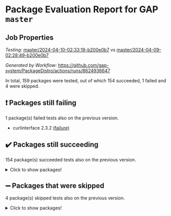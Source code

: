 # Package Evaluation Report for GAP `master`

## Job Properties

*Testing:* [master/2024-04-10-02:33:19-b200e0b7](https://github.com/gap-system/PackageDistro/blob/data/reports/master/2024-04-10-02:33:19-b200e0b7) vs [master/2024-04-09-02:28:49-b200e0b7](https://github.com/gap-system/PackageDistro/blob/data/reports/master/2024-04-09-02:28:49-b200e0b7)

*Generated by Workflow:* https://github.com/gap-system/PackageDistro/actions/runs/8624936647

In total, 159 packages were tested, out of which 154 succeeded, 1 failed and 4 were skipped.

## :exclamation: Packages still failing

1 package(s) failed tests also on the previous version.
- curlinterface 2.3.2 [(failure)](https://github.com/gap-system/PackageDistro/actions/runs/8624936647/job/23640934543)

## :heavy_check_mark: Packages still succeeding

154 package(s) succeeded tests also on the previous version.
<details><summary>Click to show packages!</summary>

- 4ti2interface 2023.02-04 [(success)](https://github.com/gap-system/PackageDistro/actions/runs/8624936647/job/23640928120)
- ace 5.6.2 [(success)](https://github.com/gap-system/PackageDistro/actions/runs/8624936647/job/23640928311)
- aclib 1.3.2 [(success)](https://github.com/gap-system/PackageDistro/actions/runs/8624936647/job/23640928445)
- agt 0.3.1 [(success)](https://github.com/gap-system/PackageDistro/actions/runs/8624936647/job/23640928599)
- alnuth 3.2.1 [(success)](https://github.com/gap-system/PackageDistro/actions/runs/8624936647/job/23640928747)
- anupq 3.3.0 [(success)](https://github.com/gap-system/PackageDistro/actions/runs/8624936647/job/23640928890)
- atlasrep 2.1.8 [(success)](https://github.com/gap-system/PackageDistro/actions/runs/8624936647/job/23640929051)
- autodoc 2023.06.19 [(success)](https://github.com/gap-system/PackageDistro/actions/runs/8624936647/job/23640929183)
- automata 1.15 [(success)](https://github.com/gap-system/PackageDistro/actions/runs/8624936647/job/23640929343)
- automgrp 1.3.2 [(success)](https://github.com/gap-system/PackageDistro/actions/runs/8624936647/job/23640931175)
- autpgrp 1.11 [(success)](https://github.com/gap-system/PackageDistro/actions/runs/8624936647/job/23640931431)
- cap 2024.04-01 [(success)](https://github.com/gap-system/PackageDistro/actions/runs/8624936647/job/23640931682)
- caratinterface 2.3.6 [(success)](https://github.com/gap-system/PackageDistro/actions/runs/8624936647/job/23640932586)
- cddinterface 2022.11.01 [(success)](https://github.com/gap-system/PackageDistro/actions/runs/8624936647/job/23640932979)
- circle 1.6.6 [(success)](https://github.com/gap-system/PackageDistro/actions/runs/8624936647/job/23640933159)
- classicpres 1.22 [(success)](https://github.com/gap-system/PackageDistro/actions/runs/8624936647/job/23640933257)
- cohomolo 1.6.11 [(success)](https://github.com/gap-system/PackageDistro/actions/runs/8624936647/job/23640933362)
- congruence 1.2.6 [(success)](https://github.com/gap-system/PackageDistro/actions/runs/8624936647/job/23640933476)
- corelg 1.56 [(success)](https://github.com/gap-system/PackageDistro/actions/runs/8624936647/job/23640933579)
- crime 1.6 [(success)](https://github.com/gap-system/PackageDistro/actions/runs/8624936647/job/23640933692)
- crisp 1.4.6 [(success)](https://github.com/gap-system/PackageDistro/actions/runs/8624936647/job/23640933802)
- crypting 0.10.4 [(success)](https://github.com/gap-system/PackageDistro/actions/runs/8624936647/job/23640933925)
- cryst 4.1.27 [(success)](https://github.com/gap-system/PackageDistro/actions/runs/8624936647/job/23640934061)
- crystcat 1.1.10 [(success)](https://github.com/gap-system/PackageDistro/actions/runs/8624936647/job/23640934175)
- ctbllib 1.3.9 [(success)](https://github.com/gap-system/PackageDistro/actions/runs/8624936647/job/23640934305)
- cubefree 1.19 [(success)](https://github.com/gap-system/PackageDistro/actions/runs/8624936647/job/23640934427)
- cvec 2.8.1 [(success)](https://github.com/gap-system/PackageDistro/actions/runs/8624936647/job/23640934633)
- datastructures 0.3.0 [(success)](https://github.com/gap-system/PackageDistro/actions/runs/8624936647/job/23640934758)
- deepthought 1.0.6 [(success)](https://github.com/gap-system/PackageDistro/actions/runs/8624936647/job/23640934866)
- design 1.8 [(success)](https://github.com/gap-system/PackageDistro/actions/runs/8624936647/job/23640934964)
- difsets 2.3.1 [(success)](https://github.com/gap-system/PackageDistro/actions/runs/8624936647/job/23640935085)
- digraphs 1.7.1 [(success)](https://github.com/gap-system/PackageDistro/actions/runs/8624936647/job/23640935215)
- edim 1.3.8 [(success)](https://github.com/gap-system/PackageDistro/actions/runs/8624936647/job/23640935340)
- example 4.3.4 [(success)](https://github.com/gap-system/PackageDistro/actions/runs/8624936647/job/23640935433)
- examplesforhomalg 2023.10-01 [(success)](https://github.com/gap-system/PackageDistro/actions/runs/8624936647/job/23640935538)
- factint 1.6.3 [(success)](https://github.com/gap-system/PackageDistro/actions/runs/8624936647/job/23640935640)
- ferret 1.0.10 [(success)](https://github.com/gap-system/PackageDistro/actions/runs/8624936647/job/23640935727)
- fga 1.5.0 [(success)](https://github.com/gap-system/PackageDistro/actions/runs/8624936647/job/23640935809)
- fining 1.5.6 [(success)](https://github.com/gap-system/PackageDistro/actions/runs/8624936647/job/23640935895)
- float 1.0.4 [(success)](https://github.com/gap-system/PackageDistro/actions/runs/8624936647/job/23640935977)
- format 1.4.4 [(success)](https://github.com/gap-system/PackageDistro/actions/runs/8624936647/job/23640936059)
- forms 1.2.11 [(success)](https://github.com/gap-system/PackageDistro/actions/runs/8624936647/job/23640936153)
- fplsa 1.2.6 [(success)](https://github.com/gap-system/PackageDistro/actions/runs/8624936647/job/23640936254)
- fr 2.4.13 [(success)](https://github.com/gap-system/PackageDistro/actions/runs/8624936647/job/23640936366)
- francy 2.0.3 [(success)](https://github.com/gap-system/PackageDistro/actions/runs/8624936647/job/23640936550)
- fwtree 1.3 [(success)](https://github.com/gap-system/PackageDistro/actions/runs/8624936647/job/23640936687)
- gapdoc 1.6.7 [(success)](https://github.com/gap-system/PackageDistro/actions/runs/8624936647/job/23640936862)
- gauss 2023.02-04 [(success)](https://github.com/gap-system/PackageDistro/actions/runs/8624936647/job/23640937020)
- gaussforhomalg 2023.11-01 [(success)](https://github.com/gap-system/PackageDistro/actions/runs/8624936647/job/23640937157)
- gbnp 1.0.5 [(success)](https://github.com/gap-system/PackageDistro/actions/runs/8624936647/job/23640937285)
- generalizedmorphismsforcap 2024.04-01 [(success)](https://github.com/gap-system/PackageDistro/actions/runs/8624936647/job/23640937426)
- genss 1.6.8 [(success)](https://github.com/gap-system/PackageDistro/actions/runs/8624936647/job/23640937573)
- gradedmodules 2024.01-01 [(success)](https://github.com/gap-system/PackageDistro/actions/runs/8624936647/job/23640937720)
- gradedringforhomalg 2023.08-01 [(success)](https://github.com/gap-system/PackageDistro/actions/runs/8624936647/job/23640937872)
- grape 4.9.0 [(success)](https://github.com/gap-system/PackageDistro/actions/runs/8624936647/job/23640938047)
- groupoids 1.74 [(success)](https://github.com/gap-system/PackageDistro/actions/runs/8624936647/job/23640938192)
- grpconst 2.6.5 [(success)](https://github.com/gap-system/PackageDistro/actions/runs/8624936647/job/23640938336)
- guarana 0.96.3 [(success)](https://github.com/gap-system/PackageDistro/actions/runs/8624936647/job/23640938483)
- guava 3.19 [(success)](https://github.com/gap-system/PackageDistro/actions/runs/8624936647/job/23640938661)
- hap 1.62 [(success)](https://github.com/gap-system/PackageDistro/actions/runs/8624936647/job/23640938793)
- hapcryst 0.1.15 [(success)](https://github.com/gap-system/PackageDistro/actions/runs/8624936647/job/23640938957)
- hecke 1.5.3 [(success)](https://github.com/gap-system/PackageDistro/actions/runs/8624936647/job/23640939095)
- help 4.0 [(success)](https://github.com/gap-system/PackageDistro/actions/runs/8624936647/job/23640939231)
- homalg 2024.01-01 [(success)](https://github.com/gap-system/PackageDistro/actions/runs/8624936647/job/23640939363)
- homalgtocas 2023.11-01 [(success)](https://github.com/gap-system/PackageDistro/actions/runs/8624936647/job/23640939477)
- idrel 2.46 [(success)](https://github.com/gap-system/PackageDistro/actions/runs/8624936647/job/23640939595)
- images 1.3.2 [(success)](https://github.com/gap-system/PackageDistro/actions/runs/8624936647/job/23640939721)
- intpic 0.3.0 [(success)](https://github.com/gap-system/PackageDistro/actions/runs/8624936647/job/23640939833)
- io 4.8.2 [(success)](https://github.com/gap-system/PackageDistro/actions/runs/8624936647/job/23640939977)
- io_forhomalg 2023.02-04 [(success)](https://github.com/gap-system/PackageDistro/actions/runs/8624936647/job/23640940089)
- irredsol 1.4.4 [(success)](https://github.com/gap-system/PackageDistro/actions/runs/8624936647/job/23640940194)
- json 2.2.0 [(success)](https://github.com/gap-system/PackageDistro/actions/runs/8624936647/job/23640940315)
- jupyterkernel 1.5.0 [(success)](https://github.com/gap-system/PackageDistro/actions/runs/8624936647/job/23640940444)
- jupyterviz 1.5.6 [(success)](https://github.com/gap-system/PackageDistro/actions/runs/8624936647/job/23640940557)
- kan 1.37 [(success)](https://github.com/gap-system/PackageDistro/actions/runs/8624936647/job/23640940669)
- kbmag 1.5.11 [(success)](https://github.com/gap-system/PackageDistro/actions/runs/8624936647/job/23640940778)
- laguna 3.9.6 [(success)](https://github.com/gap-system/PackageDistro/actions/runs/8624936647/job/23640940932)
- liealgdb 2.2.1 [(success)](https://github.com/gap-system/PackageDistro/actions/runs/8624936647/job/23640941076)
- liepring 2.8 [(success)](https://github.com/gap-system/PackageDistro/actions/runs/8624936647/job/23640941185)
- liering 2.4.2 [(success)](https://github.com/gap-system/PackageDistro/actions/runs/8624936647/job/23640941303)
- linearalgebraforcap 2024.04-02 [(success)](https://github.com/gap-system/PackageDistro/actions/runs/8624936647/job/23640941401)
- lins 0.9 [(success)](https://github.com/gap-system/PackageDistro/actions/runs/8624936647/job/23640941519)
- localizeringforhomalg 2023.10-01 [(success)](https://github.com/gap-system/PackageDistro/actions/runs/8624936647/job/23640941616)
- loops 3.4.3 [(success)](https://github.com/gap-system/PackageDistro/actions/runs/8624936647/job/23640941713)
- lpres 1.0.3 [(success)](https://github.com/gap-system/PackageDistro/actions/runs/8624936647/job/23640941815)
- majoranaalgebras 1.5.1 [(success)](https://github.com/gap-system/PackageDistro/actions/runs/8624936647/job/23640941909)
- mapclass 1.4.6 [(success)](https://github.com/gap-system/PackageDistro/actions/runs/8624936647/job/23640942027)
- matgrp 0.70 [(success)](https://github.com/gap-system/PackageDistro/actions/runs/8624936647/job/23640942137)
- matricesforhomalg 2024.02-01 [(success)](https://github.com/gap-system/PackageDistro/actions/runs/8624936647/job/23640942246)
- modisom 2.5.4 [(success)](https://github.com/gap-system/PackageDistro/actions/runs/8624936647/job/23640942361)
- modulepresentationsforcap 2024.04-01 [(success)](https://github.com/gap-system/PackageDistro/actions/runs/8624936647/job/23640942469)
- modules 2024.01-01 [(success)](https://github.com/gap-system/PackageDistro/actions/runs/8624936647/job/23640942569)
- monoidalcategories 2024.04-01 [(success)](https://github.com/gap-system/PackageDistro/actions/runs/8624936647/job/23640942664)
- nconvex 2022.09-01 [(success)](https://github.com/gap-system/PackageDistro/actions/runs/8624936647/job/23640942779)
- nilmat 1.4.2 [(success)](https://github.com/gap-system/PackageDistro/actions/runs/8624936647/job/23640942881)
- nock 1.5 [(success)](https://github.com/gap-system/PackageDistro/actions/runs/8624936647/job/23640942985)
- normalizinterface 1.3.6 [(success)](https://github.com/gap-system/PackageDistro/actions/runs/8624936647/job/23640943085)
- nq 2.5.11 [(success)](https://github.com/gap-system/PackageDistro/actions/runs/8624936647/job/23640943194)
- numericalsgps 1.3.1 [(success)](https://github.com/gap-system/PackageDistro/actions/runs/8624936647/job/23640943298)
- openmath 11.5.3 [(success)](https://github.com/gap-system/PackageDistro/actions/runs/8624936647/job/23640943395)
- orb 4.9.0 [(success)](https://github.com/gap-system/PackageDistro/actions/runs/8624936647/job/23640943476)
- packagemanager 1.4.3 [(success)](https://github.com/gap-system/PackageDistro/actions/runs/8624936647/job/23640943563)
- patternclass 2.4.3 [(success)](https://github.com/gap-system/PackageDistro/actions/runs/8624936647/job/23640943658)
- permut 2.0.5 [(success)](https://github.com/gap-system/PackageDistro/actions/runs/8624936647/job/23640943779)
- polenta 1.3.10 [(success)](https://github.com/gap-system/PackageDistro/actions/runs/8624936647/job/23640943887)
- polymaking 0.8.7 [(success)](https://github.com/gap-system/PackageDistro/actions/runs/8624936647/job/23640943987)
- primgrp 3.4.4 [(success)](https://github.com/gap-system/PackageDistro/actions/runs/8624936647/job/23640944096)
- profiling 2.5.4 [(success)](https://github.com/gap-system/PackageDistro/actions/runs/8624936647/job/23640944198)
- qdistrnd 0.9.4 [(success)](https://github.com/gap-system/PackageDistro/actions/runs/8624936647/job/23640944293)
- qpa 1.35 [(success)](https://github.com/gap-system/PackageDistro/actions/runs/8624936647/job/23640944382)
- quagroup 1.8.4 [(success)](https://github.com/gap-system/PackageDistro/actions/runs/8624936647/job/23640944479)
- radiroot 2.9 [(success)](https://github.com/gap-system/PackageDistro/actions/runs/8624936647/job/23640944572)
- rcwa 4.7.1 [(success)](https://github.com/gap-system/PackageDistro/actions/runs/8624936647/job/23640944681)
- rds 1.8 [(success)](https://github.com/gap-system/PackageDistro/actions/runs/8624936647/job/23640944807)
- recog 1.4.2 [(success)](https://github.com/gap-system/PackageDistro/actions/runs/8624936647/job/23640944918)
- repndecomp 1.3.0 [(success)](https://github.com/gap-system/PackageDistro/actions/runs/8624936647/job/23640945057)
- repsn 3.1.2 [(success)](https://github.com/gap-system/PackageDistro/actions/runs/8624936647/job/23640945174)
- resclasses 4.7.3 [(success)](https://github.com/gap-system/PackageDistro/actions/runs/8624936647/job/23640945286)
- ringsforhomalg 2023.11-02 [(success)](https://github.com/gap-system/PackageDistro/actions/runs/8624936647/job/23640945395)
- sco 2023.08-01 [(success)](https://github.com/gap-system/PackageDistro/actions/runs/8624936647/job/23640945527)
- scscp 2.4.2 [(success)](https://github.com/gap-system/PackageDistro/actions/runs/8624936647/job/23640945660)
- semigroups 5.3.7 [(success)](https://github.com/gap-system/PackageDistro/actions/runs/8624936647/job/23640945796)
- sglppow 2.4 [(success)](https://github.com/gap-system/PackageDistro/actions/runs/8624936647/job/23640945892)
- sgpviz 0.999.5 [(success)](https://github.com/gap-system/PackageDistro/actions/runs/8624936647/job/23640945987)
- simpcomp 2.1.14 [(success)](https://github.com/gap-system/PackageDistro/actions/runs/8624936647/job/23640946067)
- singular 2023.02.09 [(success)](https://github.com/gap-system/PackageDistro/actions/runs/8624936647/job/23640946185)
- sl2reps 1.1 [(success)](https://github.com/gap-system/PackageDistro/actions/runs/8624936647/job/23640946290)
- sla 1.5.3 [(success)](https://github.com/gap-system/PackageDistro/actions/runs/8624936647/job/23640946409)
- smallgrp 1.5.3 [(success)](https://github.com/gap-system/PackageDistro/actions/runs/8624936647/job/23640946515)
- smallsemi 0.6.13 [(success)](https://github.com/gap-system/PackageDistro/actions/runs/8624936647/job/23640946625)
- sonata 2.9.6 [(success)](https://github.com/gap-system/PackageDistro/actions/runs/8624936647/job/23640946726)
- sophus 1.27 [(success)](https://github.com/gap-system/PackageDistro/actions/runs/8624936647/job/23640946851)
- sotgrps 1.2 [(success)](https://github.com/gap-system/PackageDistro/actions/runs/8624936647/job/23640946988)
- spinsym 1.5.2 [(success)](https://github.com/gap-system/PackageDistro/actions/runs/8624936647/job/23640947139)
- standardff 1.0 [(success)](https://github.com/gap-system/PackageDistro/actions/runs/8624936647/job/23640947276)
- symbcompcc 1.3.2 [(success)](https://github.com/gap-system/PackageDistro/actions/runs/8624936647/job/23640947401)
- thelma 1.3 [(success)](https://github.com/gap-system/PackageDistro/actions/runs/8624936647/job/23640947589)
- tomlib 1.2.11 [(success)](https://github.com/gap-system/PackageDistro/actions/runs/8624936647/job/23640947745)
- toolsforhomalg 2023.11-01 [(success)](https://github.com/gap-system/PackageDistro/actions/runs/8624936647/job/23640947947)
- toric 1.9.5 [(success)](https://github.com/gap-system/PackageDistro/actions/runs/8624936647/job/23640948114)
- toricvarieties 2022.07.13 [(success)](https://github.com/gap-system/PackageDistro/actions/runs/8624936647/job/23640948320)
- transgrp 3.6.5 [(success)](https://github.com/gap-system/PackageDistro/actions/runs/8624936647/job/23640948494)
- typeset 1.2.2 [(success)](https://github.com/gap-system/PackageDistro/actions/runs/8624936647/job/23640948678)
- ugaly 4.1.3 [(success)](https://github.com/gap-system/PackageDistro/actions/runs/8624936647/job/23640948849)
- unipot 1.5 [(success)](https://github.com/gap-system/PackageDistro/actions/runs/8624936647/job/23640949031)
- unitlib 4.2.0 [(success)](https://github.com/gap-system/PackageDistro/actions/runs/8624936647/job/23640949196)
- utils 0.85 [(success)](https://github.com/gap-system/PackageDistro/actions/runs/8624936647/job/23640949346)
- uuid 0.7 [(success)](https://github.com/gap-system/PackageDistro/actions/runs/8624936647/job/23640949487)
- walrus 0.9991 [(success)](https://github.com/gap-system/PackageDistro/actions/runs/8624936647/job/23640949620)
- wedderga 4.10.5 [(success)](https://github.com/gap-system/PackageDistro/actions/runs/8624936647/job/23640949778)
- xmod 2.92 [(success)](https://github.com/gap-system/PackageDistro/actions/runs/8624936647/job/23640949896)
- xmodalg 1.23 [(success)](https://github.com/gap-system/PackageDistro/actions/runs/8624936647/job/23640950024)
- yangbaxter 0.10.3 [(success)](https://github.com/gap-system/PackageDistro/actions/runs/8624936647/job/23640950127)
- zeromqinterface 0.14 [(success)](https://github.com/gap-system/PackageDistro/actions/runs/8624936647/job/23640950263)
</details>

## :heavy_minus_sign: Packages that were skipped

4 package(s) skipped tests also on the previous version.
<details><summary>Click to show packages!</summary>

- browse 1.8.21 [(skipped)](https://github.com/gap-system/PackageDistro/actions/runs/8624936647/job/23640714776)
- itc 1.5.1 [(skipped)](https://github.com/gap-system/PackageDistro/actions/runs/8624936647/job/23640714776)
- polycyclic 2.16 [(skipped)](https://github.com/gap-system/PackageDistro/actions/runs/8624936647/job/23640714776)
- xgap 4.32 [(skipped)](https://github.com/gap-system/PackageDistro/actions/runs/8624936647/job/23640714776)
</details>

